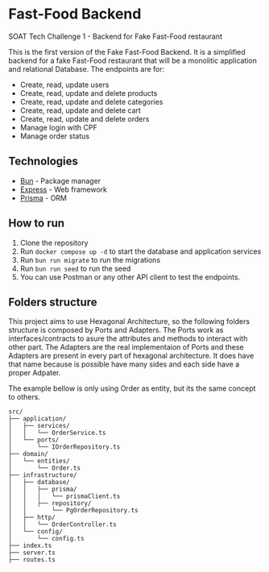 # Fast-Food Backend
SOAT Tech Challenge 1 - Backend for Fake Fast-Food restaurant


This is the first version of the Fake Fast-Food Backend. It is a simplified backend for a fake Fast-Food restaurant that will be a monolitic application and relational Database.
The endpoints are for:

- Create, read, update users
- Create, read, update and delete products
- Create, read, update and delete categories
- Create, read, update and delete cart
- Create, read, update and delete orders
- Manage login with CPF
- Manage order status


## Technologies
- [Bun](https://bun.sh/) - Package manager
- [Express](https://expressjs.com/) - Web framework
- [Prisma](https://www.prisma.io/) - ORM



## How to run
1. Clone the repository
2. Run `docker compose up -d` to start the database and application services
3. Run `bun run migrate` to run the migrations
4. Run `bun run seed` to run the seed
5. You can use Postman or any other API client to test the endpoints.



## Folders structure
This project aims to use Hexagonal Architecture, so the following folders structure is composed by Ports and Adapters. The Ports work as interfaces/contracts to asure the attributes and methods to interact with other part. The Adapters are the real implementaion of Ports and these Adapters are present in every part of hexagonal architecture.
It does have that name because is possible have many sides and each side have a proper Adpater.

The example bellow is only using Order as entity, but its the same concept to others.
```
src/
├── application/
│   ├── services/
│   │   └── OrderService.ts
│   └── ports/
│       └── IOrderRepository.ts
├── domain/
│   └── entities/
│       └── Order.ts
├── infrastructure/
│   ├── database/
│   │   ├── prisma/
│   │   │   └── prismaClient.ts
│   │   ├── repository/
│   │       └── PgOrderRepository.ts
│   ├── http/
│   │   └── OrderController.ts
│   └── config/
│       └── config.ts
├── index.ts
├── server.ts
├── routes.ts
```
